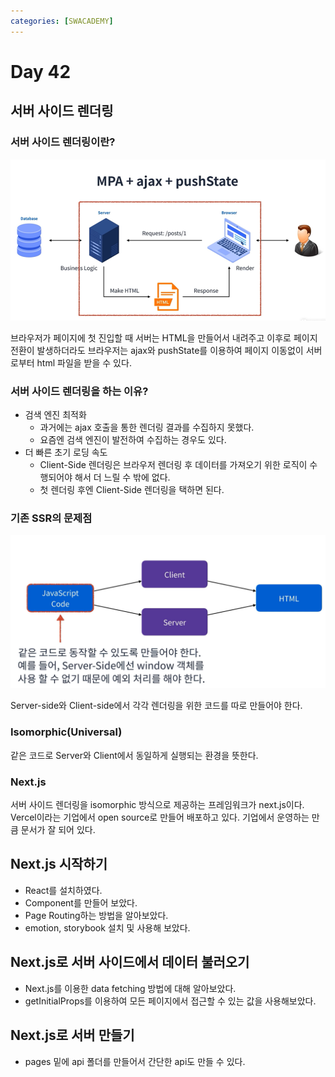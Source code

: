 ```yaml
---
categories: [SWACADEMY]
---
```


# Day 42

## 서버 사이드 렌더링

### 서버 사이드 렌더링이란?

![SSR](/assets/images/2023/02/27/img_1.png)

브라우저가 페이지에 첫 진입할 때 서버는 HTML을 만들어서 내려주고 이후로 페이지 전환이 발생하더라도 브라우저는 ajax와 pushState를 이용하여 페이지 이동없이 서버로부터 html 파일을 받을 수 있다.

### 서버 사이드 렌더링을 하는 이유?

- 검색 엔진 최적화
  - 과거에는 ajax 호출을 통한 렌더링 결과를 수집하지 못했다.
  - 요즘엔 검색 엔진이 발전하여 수집하는 경우도 있다.
- 더 빠른 초기 로딩 속도
  - Client-Side 렌더링은 브라우저 렌더링 후 데이터를 가져오기 위한 로직이 수행되어야 해서 더 느릴 수 밖에 없다.
  - 첫 렌더링 후엔 Client-Side 렌더링을 택하면 된다.

### 기존 SSR의 문제점

![문제점](/assets/images/2023/02/27/img_2.png)

Server-side와 Client-side에서 각각 렌더링을 위한 코드를 따로 만들어야 한다.

### Isomorphic(Universal)

같은 코드로 Server와 Client에서 동일하게 실행되는 환경을 뜻한다.

### Next.js

서버 사이드 렌더링을 isomorphic 방식으로 제공하는 프레임워크가 next.js이다.
Vercel이라는 기업에서 open source로 만들어 배포하고 있다. 기업에서 운영하는 만큼 문서가 잘 되어 있다.

## Next.js 시작하기

- React를 설치하였다.
- Component를 만들어 보았다.
- Page Routing하는 방법을 알아보았다.
- emotion, storybook 설치 및 사용해 보았다.

## Next.js로 서버 사이드에서 데이터 불러오기

- Next.js를 이용한 data fetching 방법에 대해 알아보았다.
- getInitialProps를 이용하여 모든 페이지에서 접근할 수 있는 값을 사용해보았다.

## Next.js로 서버 만들기

- pages 밑에 api 폴더를 만들어서 간단한 api도 만들 수 있다.